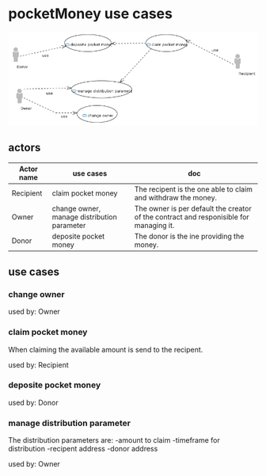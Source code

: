 # pocketMoney use cases

![modelImage](UseCaseDiagram.PNG) 

## actors

|Actor name|use cases|doc|
|---|---|---|
|Recipient|claim pocket money|The recipent is the one able to claim and withdraw the money.|
|Owner|change owner, manage distribution parameter|The owner is per default the creator of the contract and responisible for managing it.|
|Donor|deposite pocket money|The donor is the ine providing the money.|


## use cases

### change owner


used by: Owner

### claim pocket money

When claiming the available amount is send to the recipent.


used by: Recipient

### deposite pocket money


used by: Donor

### manage distribution parameter

The distribution parameters are:
-amount to claim
-timeframe for distribution
-recipent address
-donor address


used by: Owner

